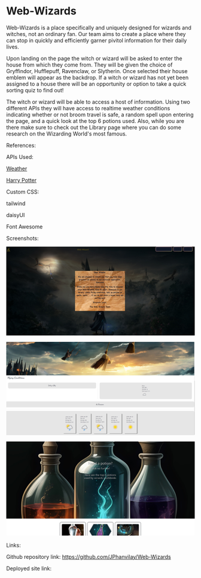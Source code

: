 # Web-Wizards

Web-Wizards is a place specifically and uniquely designed for wizards and witches, not an ordinary fan. Our team aims to create a place where they can stop in quickly and efficiently garner pivitol information for their daily lives.  

Upon landing on the page the witch or wizard will be asked to enter the house from which they come from.  They will be given the choice of Gryffindor, Hufflepuff, Ravenclaw, or Slytherin.  Once selected their house emblem will appear as the backdrop.  If a witch or wizard has not yet been assigned to a house there will be an opportunity or option to take a quick sorting quiz to find out!

The witch or wizard will be able to access a host of information. Using two different APIs they will have access to realtime weather conditions indicating whether or not broom travel is safe, a random spell upon entering the page, and a quick look at the top 6 potions used. Also, while you are there make sure to check out the Library page where you can do some research on the Wizarding World's most famous. 



References:

APIs Used: 

[Weather](https://www.weatherapi.com/)
           
[Harry Potter](https://potterdb.com/)



Custom CSS: 

tailwind

daisyUI

Font Awesome



Screenshots:

![Web-Wizards Landing Page](./images/landingpage.jpg)

![Flying Conditions](./images/weatherpage.jpg)

![Potions Page](./images/PotionsPage.jpg)



Links:

Github repository link: https://github.com/JPhanvilay/Web-Wizards

Deployed site link:
